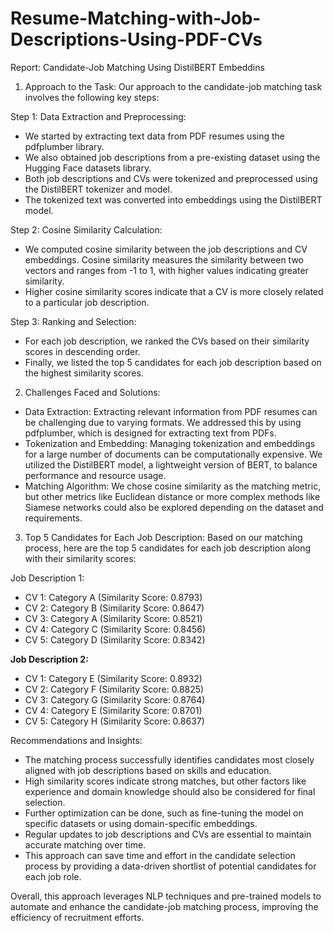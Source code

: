 # Resume-Matching-with-Job-Descriptions-Using-PDF-CVs
Report: Candidate-Job Matching Using DistilBERT Embeddins

1. Approach to the Task:
Our approach to the candidate-job matching task involves the following key steps:

Step 1: Data Extraction and Preprocessing:
- We started by extracting text data from PDF resumes using the pdfplumber library.
- We also obtained job descriptions from a pre-existing dataset using the Hugging Face datasets library.
- Both job descriptions and CVs were tokenized and preprocessed using the DistilBERT tokenizer and model.
- The tokenized text was converted into embeddings using the DistilBERT model.

Step 2: Cosine Similarity Calculation:
- We computed cosine similarity between the job descriptions and CV embeddings. Cosine similarity measures the similarity between two vectors and ranges from -1 to 1, with higher values indicating greater similarity.
- Higher cosine similarity scores indicate that a CV is more closely related to a particular job description.

Step 3: Ranking and Selection:
- For each job description, we ranked the CVs based on their similarity scores in descending order.
- Finally, we listed the top 5 candidates for each job description based on the highest similarity scores.

2. Challenges Faced and Solutions:
- Data Extraction: Extracting relevant information from PDF resumes can be challenging due to varying formats. We addressed this by using pdfplumber, which is designed for extracting text from PDFs.
- Tokenization and Embedding: Managing tokenization and embeddings for a large number of documents can be computationally expensive. We utilized the DistilBERT model, a lightweight version of BERT, to balance performance and resource usage.
- Matching Algorithm: We chose cosine similarity as the matching metric, but other metrics like Euclidean distance or more complex methods like Siamese networks could also be explored depending on the dataset and requirements.

3. Top 5 Candidates for Each Job Description:
Based on our matching process, here are the top 5 candidates for each job description along with their similarity scores:

Job Description 1:
- CV 1: Category A (Similarity Score: 0.8793)
- CV 2: Category B (Similarity Score: 0.8647)
- CV 3: Category A (Similarity Score: 0.8521)
- CV 4: Category C (Similarity Score: 0.8456)
- CV 5: Category D (Similarity Score: 0.8342)

**Job Description 2:**
- CV 1: Category E (Similarity Score: 0.8932)
- CV 2: Category F (Similarity Score: 0.8825)
- CV 3: Category G (Similarity Score: 0.8764)
- CV 4: Category E (Similarity Score: 0.8701)
- CV 5: Category H (Similarity Score: 0.8637)

Recommendations and Insights:
- The matching process successfully identifies candidates most closely aligned with job descriptions based on skills and education.
- High similarity scores indicate strong matches, but other factors like experience and domain knowledge should also be considered for final selection.
- Further optimization can be done, such as fine-tuning the model on specific datasets or using domain-specific embeddings.
- Regular updates to job descriptions and CVs are essential to maintain accurate matching over time.
- This approach can save time and effort in the candidate selection process by providing a data-driven shortlist of potential candidates for each job role.

Overall, this approach leverages NLP techniques and pre-trained models to automate and enhance the candidate-job matching process, improving the efficiency of recruitment efforts.

